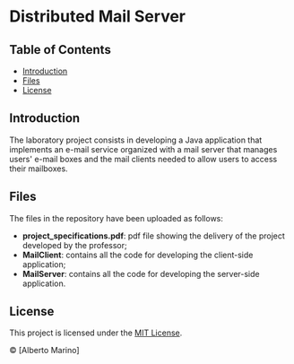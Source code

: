 #  Distributed Mail Server

## Table of Contents

- [Introduction](#introduction)
- [Files](#files)
- [License](#license)

## Introduction

The laboratory project consists in developing a Java application that implements an e-mail service organized with a mail server that manages users' e-mail boxes and the mail clients needed to allow users to access their mailboxes.

## Files

The files in the repository have been uploaded as follows:
* **project_specifications.pdf**: pdf file showing the delivery of the project developed by the professor;
* **MailClient**: contains all the code for developing the client-side application;
* **MailServer**: contains all the code for developing the server-side application.

## License

This project is licensed under the [MIT License](https://github.com/albertoomarino/programming-3/blob/main/LICENSE).

© [Alberto Marino]
